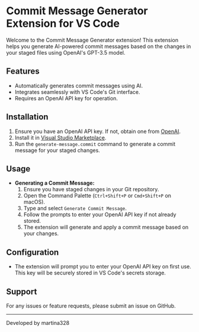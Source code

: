 # Commit Message Generator Extension for VS Code

Welcome to the Commit Message Generator extension! This extension helps you generate AI-powered commit messages based on the changes in your staged files using OpenAI's GPT-3.5 model.

## Features

- Automatically generates commit messages using AI.
- Integrates seamlessly with VS Code's Git interface.
- Requires an OpenAI API key for operation.

## Installation

1. Ensure you have an OpenAI API key. If not, obtain one from [OpenAI](https://www.openai.com/).
2. Install it in [Visual Studio Marketplace](https://marketplace.visualstudio.com/items?itemName=martina328.commit-message-generator).
3. Run the `generate-message.commit` command to generate a commit message for your staged changes.

## Usage

- **Generating a Commit Message:**
    1. Ensure you have staged changes in your Git repository.
    2. Open the Command Palette (`Ctrl+Shift+P` or `Cmd+Shift+P` on macOS).
    3. Type and select `Generate Commit Message`.
    4. Follow the prompts to enter your OpenAI API key if not already stored.
    5. The extension will generate and apply a commit message based on your changes.

## Configuration

- The extension will prompt you to enter your OpenAI API key on first use. This key will be securely stored in VS Code's secrets storage.

## Support

For any issues or feature requests, please submit an issue on GitHub.

---

Developed by martina328
